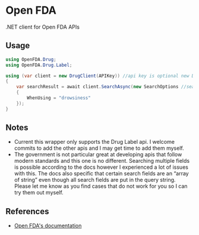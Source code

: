 # Open FDA
.NET client for Open FDA APIs

## Usage
```csharp
using OpenFDA.Drug;
using OpenFDA.Drug.Label;

using (var client = new DrugClient(APIKey)) //api key is optional new DrugClient()
{
	var searchResult = await client.SearchAsync(new SearchOptions //search for drugs that cause drowsiness when used
	{
	    WhenUsing = "drowsiness"
	});
}
```
## Notes

* Current this wrapper only supports the Drug Label api. I welcome commits to add the other apis and I may get time to add them myself.
* The government is not particular great at developing apis that follow modern standards and this one is no different. 
Searching multiple fields is possible according to the docs however I experienced a lot of issues with this. 
The docs also specific that certain search fields are an “array of string” even though all search fields are put in the query string. 
Please let me know as you find cases that do not work for you so I can try them out myself.


## References
 - [Open FDA's documentation](https://open.fda.gov/apis/)
